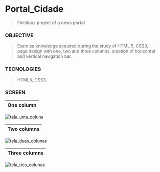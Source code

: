 # Portal_Cidade
>Fictitious project of a news portal
 
### OBJECTIVE
>Exercise knowledge acquired during the study of HTML 5, CSS3, page design with one, two and three columns, creation of horizontal and vertical navigation bar.

### TECNOLOGIES

> HTML5,
> CSS3. 

### SCREEN

One column |
---|
![tela_uma_coluna](https://user-images.githubusercontent.com/45773955/236591431-c0fcbe56-af98-44ef-b496-07d8750ac696.png)


Two columns |
---|
![tela_duas_colunas](https://user-images.githubusercontent.com/45773955/236591579-c09ceba7-b541-46a5-807a-1a3b295eaefd.png)


Three columns |
---|
![tela_tres_colunas](https://user-images.githubusercontent.com/45773955/236591625-ead4413a-20fe-4727-9b6e-44fdd62b9ff3.png)

